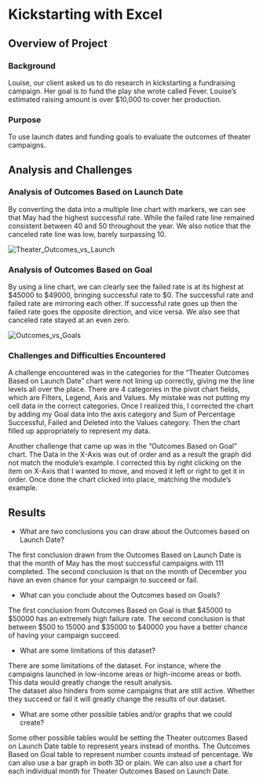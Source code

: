 # Kickstarting with Excel

## Overview of Project

### Background

Louise, our client asked us to do research in kickstarting a fundraising campaign. Her goal is to 
fund the play she wrote called Fever. Louise’s estimated raising amount is over $10,000 to cover 
her production.

### Purpose   

To use launch dates and funding goals to evaluate the outcomes of theater campaigns.

## Analysis and Challenges

### Analysis of Outcomes Based on Launch Date

By converting the data into a multiple line chart with markers, we can see that May had the highest 
successful rate. While the failed rate line remained consistent between 40 and 50 throughout the year. 
We also notice that the canceled rate line was low, barely surpassing 10.

![Theater_Outcomes_vs_Launch](https://user-images.githubusercontent.com/74743437/108917857-687b8300-75fe-11eb-8444-16938a2c1524.png)
 
 ### Analysis of Outcomes Based on Goal

By using a line chart, we can clearly see the failed rate is at its highest at $45000 to $49000, bringing 
successful rate to $0. The successful rate and failed rate are mirroring each other. If successful rate goes 
up then the failed rate goes the opposite direction, and vice versa. We also see that canceled rate 
stayed at an even zero.

![Outcomes_vs_Goals](https://user-images.githubusercontent.com/74743437/108917963-952f9a80-75fe-11eb-97db-af223d2aa366.png)

 ### Challenges and Difficulties Encountered

A challenge encountered was in the categories for the “Theater Outcomes Based on Launch Date” chart 
were not lining up correctly, giving me the line levels all over the place. There are 4 categories in the 
pivot chart fields, which are Filters, Legend, Axis and Values. My mistake was not putting my cell data 
in the correct categories. Once I realized this, I corrected the chart by adding my Goal data into the axis 
category and Sum of Percentage Successful, Failed and Deleted into the Values category. Then the chart 
filled up appropriately to represent my data.

Another challenge that came up was in the “Outcomes Based on Goal” chart. The Data in the X-Axis was 
out of order and as a result the graph did not match the module’s example. I corrected this by right 
clicking on the item on X-Axis that I wanted to move, and moved it left or right to get it in order. 
Once done the chart clicked into place, matching the module’s example.

## Results

- What are two conclusions you can draw about the Outcomes based on Launch Date?

The first conclusion drawn from the Outcomes Based on Launch Date is that the month of May 
has the most successful campaigns with 111 completed. The second conclusion is that on the month of 
December you have an even chance for your campaign to succeed or fail.

- What can you conclude about the Outcomes based on Goals?

The first conclusion from Outcomes Based on Goal is that $45000 to $50000 has an extremely 
high failure rate. The second conclusion is that between $500 to 15000 and $35000 to $40000 you have a 
better chance of having your campaign succeed.

- What are some limitations of this dataset?

There are some limitations of the dataset. For instance, where the campaigns launched in low-income 
areas or high-income areas or both. This data would greatly change the result analysis.  
The dataset also hinders from some campaigns that are still active. Whether they succeed or fail it will greatly change 
the results of our dataset.

- What are some other possible tables and/or graphs that we could create?

Some other possible tables would be setting the Theater outcomes Based on Launch Date table to 
represent years instead of months. The Outcomes Based on Goal table to represent number counts 
instead of percentage. We can also use a bar graph in both 3D or plain. We can also use a chart 
for each individual month for Theater Outcomes Based on Launch Date.
